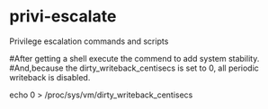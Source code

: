 # privi-escalate
Privilege escalation commands and scripts

#After getting a shell execute the commend to add system stability.  
#And,because the dirty_writeback_centisecs is set to 0, all periodic writeback is disabled.

echo 0 > /proc/sys/vm/dirty_writeback_centisecs 

